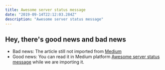 ```yaml
---
title: Awesome server status message
date: "2019-09-14T22:12:03.284Z"
description: "Awesome server status message"
---
```


## Hey, there's good news and bad news

- Bad news: The article still not imported from [Medium](https://medium.com/@bojanmajed/awesome-server-status-message-53db02a0b168)
- Good news: You can read it in Medium platform [Awesome server status message](https://medium.com/@bojanmajed/awesome-server-status-message-53db02a0b168) while we are importing it.